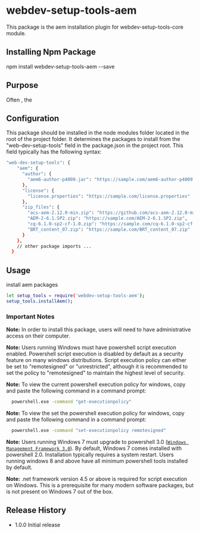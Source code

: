 webdev-setup-tools-aem
======================

This package is the aem installation plugin for webdev-setup-tools-core module.

## Installing Npm Package

  npm install webdev-setup-tools-aem --save
## Purpose
Often , the

## Configuration

This package should be installed in the
node modules folder located in the root of the project folder.
It determines the packages to install from the "web-dev-setup-tools" field in the package.json in the project root.
This field typically has the following syntax:


  ```sh
  "web-dev-setup-tools": {
      "aem": {
        "author": {
          "aem6-author-p4009.jar": "https://sample.com/aem6-author-p4009.jar"
        },
        "license": {
          "license.properties": "https://sample.com/license.properties"
        },
        "zip_files": {
          "acs-aem-2.12.0-min.zip": "https://github.com/acs-aem-2.12.0-min.zip",
          "AEM-2-6.1.SP2.zip": "https://sample.com/AEM-2-6.1.SP2.zip",
          "cq-6.1.0-sp2-cf-1.0.zip": "https://sample.com/cq-6.1.0-sp2-cf-1.0.zip",
          "BRT_content_07.zip": "https://sample.com/BRT_content_07.zip"
        }
      },
      // other package imports ...
    }
  ```

## Usage

  install aem packages
  ```sh
  let setup_tools = require('webdev-setup-tools-aem');
  setup_tools.installAem();
  ```








### Important Notes

**Note:** In order to install this package, users will need to have administrative access on their computer.

**Note:** Users running Windows must have powershell script execution enabled. Powershell script execution
is disabled by default as a security feature on many windows distributions. Script execution policy
can either be set to "remotesigned" or "unrestricted", although it is recommended to set the
policy to "remotesigned" to maintain the highest level of security.

**Note:**  To view the current powershell execution policy for windows, copy and paste the following command in
a command prompt:

```sh
  powershell.exe -command "get-executionpolicy"
  ```

**Note:**  To view the set the powershell execution policy for windows, copy and paste the following command in
a command prompt:

```sh
  powershell.exe -command "set-executionpolicy remotesigned"
  ```

**Note:** Users running Windows 7 must upgrade to powershell 3.0 ([`Windows Management Framework 3.0`](https://www.microsoft.com/en-us/download/details.aspx?id=34595)).
By default, Windows 7 comes installed with powershell 2.0. Installation typically requires a system restart.
Users running windows 8 and above have all minimum powershell tools installed by default.

**Note:** .net framework version 4.5 or above is required for script execution on Windows.
This is a prerequisite for many modern software packages, but is not present on Windows 7
out of the box.


## Release History

* 1.0.0 Initial release